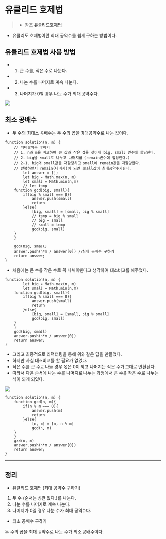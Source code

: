 # 유클리드 호제법 
> * 참조 [유클리드호제법](https://www.youtube.com/watch?v=R1gxRwXRpMQ)

* 유클리도 호제법이란 최대 공약수를 쉽게 구하는 방법이다.

## 유클리드 호제법 사용 방법

* 1. 큰 수를, 작은 수로 나눈다.

* 2. 나눈 수를 나머지로 계속 나눈다.

* 3. 나머지가 0일 경우 나눈 수가 최대 공약수다.

 ![](https://github.com/anotheranotherhoon/TIL/Algorithm/img/euclide.jpg?raw=true)


## 최소 공배수
* 두 수의 최대소 공배수는 두 수의 곱을 최대공약수로 나눈 값이다.  

```
function solution(n, m) {
    // 최대공약수 구하기
    // 1. n과 m을 비교하여 큰 값과 작은 값을 찾아내 big, small 변수에 할당한다.
    // 2. big을 small로 나누고 나머지를 (remain변수에 할당한다.)
    // 2-1. big에 small값을 재할당하고 small에 remain값을 재할당한다.
    // 반복하면서 remain(나머지)이 되면 small값이 최대공약수가된다.
        let answer = [];
        let big = Math.max(n, m)
        let small = Math.min(n,m)
        // let temp 
    function gcd(big, small){
        if(big % small === 0){
            answer.push(small)
            return
        }else{
            [big, small] = [small, big % small]
            // temp = big % small
            // big = small
            // small = temp
            gcd(big, small)
    }
    }
    
    gcd(big, small)
    answer.push(n*m / answer[0]) //최대 공배수 구하기
    return answer;
}
```
* 처음에는 큰 수를 작은 수로 꼭 나눠야한다고 생각하여 대소비교를 해주었다.
```
function solution(n, m) {
        let big = Math.max(n, m)
        let small = Math.min(n,m)
    function gcd(big, small){
        if(big % small === 0){
            answer.push(small)
            return
        }else{
            [big, small] = [small, big % small]
            gcd(big, small)
    }
    }
    gcd(big, small)
    answer.push(n*m / answer[0])
    return answer;
}
```
* 그리고 최종적으로 리팩터링을 통해 위와 같은 답을 만들었다. 
* 하지만 사실 대소비교를 할 필요가 없었다.
* 작은 수를 큰 수로 나눌 경우 몫은 0이 되고 나머지는 작은 수가 그대로 반환된다. 
* 따라서 다음 순서에 나눈 수를 나머지로 나누는 과정에서 큰 수를 작은 수로 나누는 식이 되게 되있다. 

 ![](https://github.com/anotheranotherhoon/TIL/Algorithm/img/euclide2.jpeg?raw=true)

```
function solution(n, m) {
    function gcd(n, m){
        if(n % m === 0){
            answer.push(m)
            return
        }else{
            [n, m] = [m, n % m]
            gcd(n, m)
    }
    }
    gcd(n, m)
    answer.push(n*m / answer[0])
    return answer;
}
```

---

## 정리 
* 유클리드 호제법 (최대 공약수 구하기)
1. 두 수 (순서는 상관 없다.)를 나눈다. 
2. 나눈 수를 나머지로 계속 나눈다.
3. 나머지가 0일 경우 나눈 수가 최대 공약수다.

* 최소 공배수 구하기

두 수의 곱을 최대 공약수로 나눈 수가 최소 공배수이다.